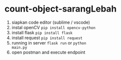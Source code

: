 # count-object-sarangLebah
1. siapkan code editor (sublime / vscode)
2. instal openCV <code>pip install opencv-python</code>
3. install flask <code>pip install flask</code>
4. install request <code>pip install request</code>
5. running in server <code>flask run</code> or <code>python main.py</code>
6. open postman and execute endpoint
